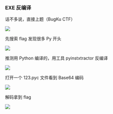 ### EXE 反编译

话不多说，直接上题（BugKu CTF）

![](https://pic1.imgdb.cn/item/67a5c636d0e0a243d4fc8903.jpg)

先搜索 flag 发现很多 Py 开头

![](https://pic1.imgdb.cn/item/67a5c647d0e0a243d4fc8911.jpg)

推测用 Python 编译的，用工具 pyinstxtractor 反编译

![](https://pic1.imgdb.cn/item/67a5c659d0e0a243d4fc891c.jpg)

打开一个 123.pyc 文件看到 Base64 编码

![](https://pic1.imgdb.cn/item/67a5c674d0e0a243d4fc8935.jpg)

解码拿到 flag

![](https://pic1.imgdb.cn/item/67a5c67dd0e0a243d4fc893e.jpg)